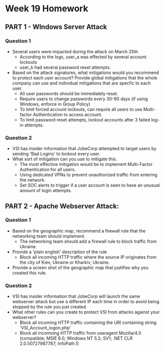 # Week 19 Homework

## PART 1 - WIndows Server Attack

### Question 1
 - Several users were impacted during the attack on March 25th
   - According to the logs, user_a was effected by several account lockouts
   - user_k had several password reset attempts.
 - Based on the attack signatures, what mitigations would you recommend to protect each user account? Provide global mitigations that the whole company can use and individual mitigations that are specfic to each user.
   - All user passwords should be immediately reset. 
   - Require users to change passwords every 30-90 days (if using Windows, enforce in Group Policy)
   - To limit forced account lockouts, can require all users to use Multi-factor Authentication to access account.
   - To limit password reset attempts, lockout accounts after 3 failed log-in attempts.

### Question 2
 - VSI has insider information that JobeCorp attempted to target users by sending 'Bad Logins' to lockout every user.
 - What sort of mitigation can you use to mitigate this.
   - The most effective mitigation would be to implement Multi-Factor Authentication for all users.
   - Using dedicated VPNs to prevent unauthorized traffic from entering the network.
   - Set SOC alerts to trigger if a user account is seen to have an unusual amount of login attempts.

## PART 2 - Apache Webserver Attack:

### Question 1
 - Based on the geographic map, recommend a firewall rule that the networking team should implement.
   - The networking team should add a firewall rule to block traffic from Ukraine.
 - Provide a 'plain english' description of the rule
   - Block all incoming HTTP traffic where the source IP originates from the city of Kiev, Ukraine or Kharkiv, Ukraine.
 - Provide a screen shot of the geographic map that justifies why you created this rule.

### Question 2
 - VSI has insider information that JobeCorp will launch the same webserver attack but use a different IP each time in order to avoid being stopped by the rule you just created.
 - What other rules can you create to protect VSI from attacks against your webserver?
   - Block all incoming HTTP traffic containing the URI containing string 'VSI_Account_logon.php'
   - Block all incomoing HTTP traffic from useragent Mozilla/4.0 (compatible; MSIE 6.0; Windows NT 5.2; SV1; .NET CLR 2.0.50727987787; InfoPath.1)